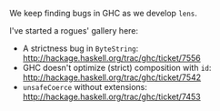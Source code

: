 We keep finding bugs in GHC as we develop `lens`.

I've started a rogues' gallery here:

* A strictness bug in `ByteString`: http://hackage.haskell.org/trac/ghc/ticket/7556
* GHC doesn't optimize (strict) composition with `id`: http://hackage.haskell.org/trac/ghc/ticket/7542
* `unsafeCoerce` without extensions: http://hackage.haskell.org/trac/ghc/ticket/7453